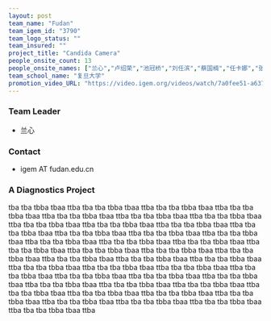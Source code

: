 ```yaml
---
layout: post
team_name: "Fudan"
team_igem_id: "3790"
team_logo_status: ""
team_insured: ""
project_title: "Candida Camera"
people_onsite_count: 13
people_onsite_names: ["兰心","卢绍荣","池冠桥","刘任滨","蔡国楠","任卡娜","张超尘","颜裴松","曹翀闻","胡菲","苗润泽","龚诗涛","邵文成"]
team_school_name: "复旦大学"
promotion_video_URL: "https://video.igem.org/videos/watch/7a0fee51-a637-4caf-aa97-a1d9bcafd3ba"
---
```



### Team Leader
* 兰心

### Contact
* igem AT fudan.edu.cn

### A Diagnostics Project

tba tba tbba tbaa ttba tba tba tbba tbaa ttba tba tba tbba tbaa ttba tba tba tbba tbaa ttba tba tba tbba tbaa ttba tba tba tbba tbaa ttba tba tba tbba tbaa ttba tba tba tbba tbaa ttba tba tba tbba tbaa ttba tba tba tbba tbaa ttba tba tba tbba tbaa ttba tba tba tbba tbaa ttba tba tba tbba tbaa ttba tba tba tbba tbaa ttba tba tba tbba tbaa ttba tba tba tbba tbaa ttba tba tba tbba tbaa ttba tba tba tbba tbaa ttba tba tba tbba tbaa ttba tba tba tbba tbaa ttba tba tba tbba tbaa ttba tba tba tbba tbaa ttba tba tba tbba tbaa ttba tba tba tbba tbaa ttba tba tba tbba tbaa ttba tba tba tbba tbaa ttba tba tba tbba tbaa ttba tba tba tbba tbaa ttba tba tba tbba tbaa ttba tba tba tbba tbaa ttba tba tba tbba tbaa ttba tba tba tbba tbaa ttba tba tba tbba tbaa ttba tba tba tbba tbaa ttba tba tba tbba tbaa ttba tba tba tbba tbaa ttba tba tba tbba tbaa ttba tba tba tbba tbaa ttba tba tba tbba tbaa ttba tba tba tbba tbaa ttba tba tba tbba tbaa ttba tba tba tbba tbaa ttba 
